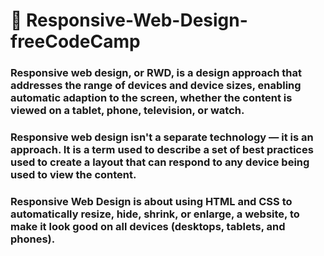 # 📖 Responsive-Web-Design-freeCodeCamp

### Responsive web design, or RWD, is a design approach that addresses the range of devices and device sizes, enabling automatic adaption to the screen, whether the content is viewed on a tablet, phone, television, or watch.
### Responsive web design isn't a separate technology — it is an approach. It is a term used to describe a set of best practices used to create a layout that can respond to any device being used to view the content.
### Responsive Web Design is about using HTML and CSS to automatically resize, hide, shrink, or enlarge, a website, to make it look good on all devices (desktops, tablets, and phones).

